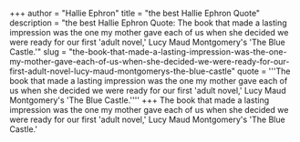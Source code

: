 +++
author = "Hallie Ephron"
title = "the best Hallie Ephron Quote"
description = "the best Hallie Ephron Quote: The book that made a lasting impression was the one my mother gave each of us when she decided we were ready for our first 'adult novel,' Lucy Maud Montgomery's 'The Blue Castle.'"
slug = "the-book-that-made-a-lasting-impression-was-the-one-my-mother-gave-each-of-us-when-she-decided-we-were-ready-for-our-first-adult-novel-lucy-maud-montgomerys-the-blue-castle"
quote = '''The book that made a lasting impression was the one my mother gave each of us when she decided we were ready for our first 'adult novel,' Lucy Maud Montgomery's 'The Blue Castle.''''
+++
The book that made a lasting impression was the one my mother gave each of us when she decided we were ready for our first 'adult novel,' Lucy Maud Montgomery's 'The Blue Castle.'
